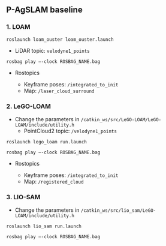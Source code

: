 ## P-AgSLAM baseline

### 1. LOAM
```
roslaunch loam_ouster loam_ouster.launch
```

* LiDAR topic: `velodyne1_points`

```
rosbag play –-clock ROSBAG_NAME.bag
```

* Rostopics

  * Keyframe poses: `/integrated_to_init`
  * Map: `/laser_cloud_surround`


### 2. LeGO-LOAM
* Change the parameters in `/catkin_ws/src/LeGO-LOAM/LeGO-LOAM/include/utility.h`
  * PointCloud2 topic: `/velodyne1_points`
 
```
roslaunch lego_loam run.launch
```

```
rosbag play –-clock ROSBAG_NAME.bag
```

* Rostopics

  * Keyframe poses: `/integrated_to_init`
  * Map: `/registered_cloud`


### 3. LIO-SAM
* Change the parameters in `/catkin_ws/src/lio_sam/LeGO-LOAM/include/utility.h`
 
```
roslaunch lio_sam run.launch
```

```
rosbag play –-clock ROSBAG_NAME.bag
```

